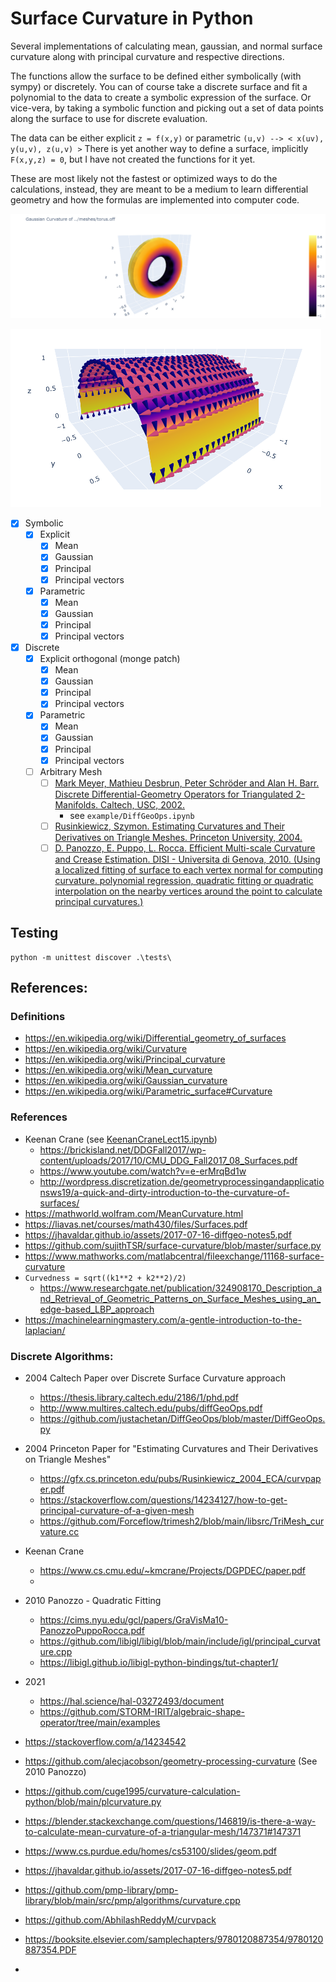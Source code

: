 # Surface Curvature in Python

Several implementations of calculating mean, gaussian, and normal surface curvature along with principal curvature and respective directions.

The functions allow the surface to be defined either symbolically (with sympy) or discretely.
You can of course take a discrete surface and fit a polynomial to the data to create a symbolic expression of the surface. Or vice-vera, by taking a symbolic function and picking out a set of data points along the surface to use for discrete evaluation.

The data can be either explicit `z = f(x,y)` or parametric `(u,v) --> < x(uv), y(u,v), z(u,v) >`
There is yet another way to define a surface, implicitly `F(x,y,z) = 0`, but I have not created the functions for it yet.

These are most likely not the fastest or optimized ways to do the calculations, instead, they are meant to be a medium to learn differential geometry and how the formulas are implemented into computer code.

![examples/DiffGeoOps.ipynb](docs/gaussian_torus.png)

![examples/discrete_shape.ipynb](docs/image.png)

- [x] Symbolic
  - [x] Explicit
    - [x] Mean
    - [x] Gaussian
    - [x] Principal
    - [x] Principal vectors
  - [x] Parametric
    - [x] Mean
    - [x] Gaussian
    - [x] Principal
    - [x] Principal vectors
- [x] Discrete
  - [x] Explicit orthogonal (monge patch)
    - [x] Mean
    - [x] Gaussian
    - [x] Principal
    - [x] Principal vectors
  - [x] Parametric
    - [x] Mean
    - [x] Gaussian
    - [x] Principal
    - [x] Principal vectors
  - [ ] Arbitrary Mesh
    - [ ] [Mark Meyer, Mathieu Desbrun, Peter Schröder and Alan H. Barr. Discrete Differential-Geometry Operators for Triangulated 2-Manifolds. Caltech, USC, 2002.](http://www.multires.caltech.edu/pubs/diffGeoOps.pdf)
      - see `example/DiffGeoOps.ipynb`
    - [ ] [Rusinkiewicz, Szymon. Estimating Curvatures and Their Derivatives on Triangle Meshes. Princeton University, 2004. ](https://gfx.cs.princeton.edu/pubs/Rusinkiewicz_2004_ECA/curvpaper.pdf)
    - [ ] [D. Panozzo, E. Puppo, L. Rocca. Efficient Multi-scale Curvature and Crease Estimation. DISI - Universita di Genova, 2010. (Using a localized fitting of surface to each vertex normal for computing curvature. polynomial regression, quadratic fitting or quadratic interpolation on the nearby vertices around the point to calculate principal curvatures.)](https://cims.nyu.edu/gcl/papers/GraVisMa10-PanozzoPuppoRocca.pdf)

## Testing

```
python -m unittest discover .\tests\
```

## References:

### Definitions

- https://en.wikipedia.org/wiki/Differential_geometry_of_surfaces
- https://en.wikipedia.org/wiki/Curvature
- https://en.wikipedia.org/wiki/Principal_curvature
- https://en.wikipedia.org/wiki/Mean_curvature
- https://en.wikipedia.org/wiki/Gaussian_curvature
- https://en.wikipedia.org/wiki/Parametric_surface#Curvature

### References

- Keenan Crane (see [KeenanCraneLect15.ipynb](examples/KeenanCraneLect15.ipynb))
  - https://brickisland.net/DDGFall2017/wp-content/uploads/2017/10/CMU_DDG_Fall2017_08_Surfaces.pdf
  - https://www.youtube.com/watch?v=e-erMrqBd1w
  - http://wordpress.discretization.de/geometryprocessingandapplicationsws19/a-quick-and-dirty-introduction-to-the-curvature-of-surfaces/
- https://mathworld.wolfram.com/MeanCurvature.html
- https://liavas.net/courses/math430/files/Surfaces.pdf
- https://jhavaldar.github.io/assets/2017-07-16-diffgeo-notes5.pdf
- https://github.com/sujithTSR/surface-curvature/blob/master/surface.py
- https://www.mathworks.com/matlabcentral/fileexchange/11168-surface-curvature
- `Curvedness = sqrt((k1**2 + k2**2)/2)`
  - https://www.researchgate.net/publication/324908170_Description_and_Retrieval_of_Geometric_Patterns_on_Surface_Meshes_using_an_edge-based_LBP_approach
- https://machinelearningmastery.com/a-gentle-introduction-to-the-laplacian/

### Discrete Algorithms:

- 2004 Caltech Paper over Discrete Surface Curvature approach

  - https://thesis.library.caltech.edu/2186/1/phd.pdf
  - http://www.multires.caltech.edu/pubs/diffGeoOps.pdf
  - https://github.com/justachetan/DiffGeoOps/blob/master/DiffGeoOps.py

- 2004 Princeton Paper for "Estimating Curvatures and Their Derivatives on Triangle Meshes"

  - https://gfx.cs.princeton.edu/pubs/Rusinkiewicz_2004_ECA/curvpaper.pdf
  - https://stackoverflow.com/questions/14234127/how-to-get-principal-curvature-of-a-given-mesh
  - https://github.com/Forceflow/trimesh2/blob/main/libsrc/TriMesh_curvature.cc

- Keenan Crane

  - https://www.cs.cmu.edu/~kmcrane/Projects/DGPDEC/paper.pdf
  -

- 2010 Panozzo - Quadratic Fitting

  - https://cims.nyu.edu/gcl/papers/GraVisMa10-PanozzoPuppoRocca.pdf
  - https://github.com/libigl/libigl/blob/main/include/igl/principal_curvature.cpp
  - https://libigl.github.io/libigl-python-bindings/tut-chapter1/

- 2021

  - https://hal.science/hal-03272493/document
  - https://github.com/STORM-IRIT/algebraic-shape-operator/tree/main/examples

- https://stackoverflow.com/a/14234542
- https://github.com/alecjacobson/geometry-processing-curvature (See 2010 Panozzo)
- https://github.com/cuge1995/curvature-calculation-python/blob/main/plcurvature.py
- https://blender.stackexchange.com/questions/146819/is-there-a-way-to-calculate-mean-curvature-of-a-triangular-mesh/147371#147371
- https://www.cs.purdue.edu/homes/cs53100/slides/geom.pdf
- https://jhavaldar.github.io/assets/2017-07-16-diffgeo-notes5.pdf
- https://github.com/pmp-library/pmp-library/blob/main/src/pmp/algorithms/curvature.cpp
- https://github.com/AbhilashReddyM/curvpack
- https://booksite.elsevier.com/samplechapters/9780120887354/9780120887354.PDF
-
